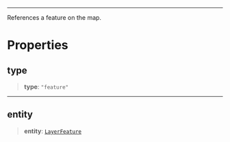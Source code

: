 ***

References a feature on the map.

# Properties

## type

> **type**: `"feature"`

***

## entity

> **entity**: [`LayerFeature`](../Layers/LayerFeature.md)
